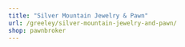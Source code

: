 ```yaml
---
title: "Silver Mountain Jewelry & Pawn"
url: /greeley/silver-mountain-jewelry-and-pawn/
shop: pawnbroker
---
```

